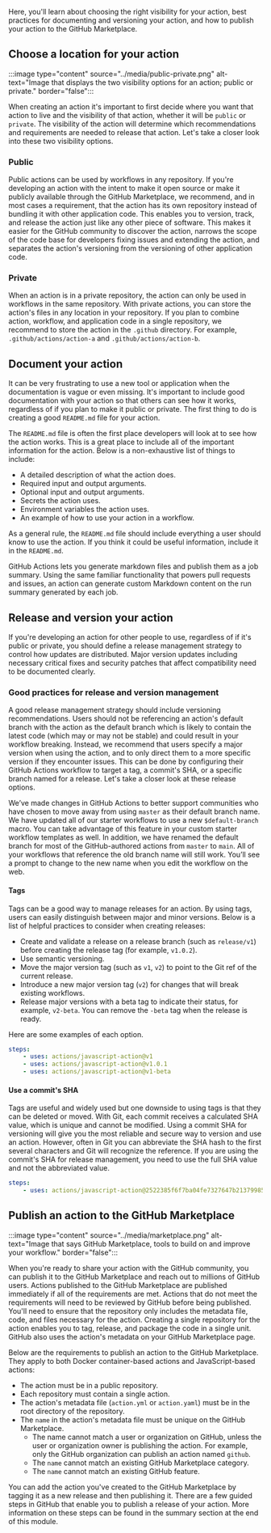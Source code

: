 Here, you'll learn about choosing the right visibility for your action, best practices for documenting and versioning your action, and how to publish your action to the GitHub Marketplace. 

## Choose a location for your action

:::image type="content" source="../media/public-private.png" alt-text="Image that displays the two visibility options for an action; public or private." border="false":::

When creating an action it's important to first decide where you want that action to live and the visibility of that action, whether it will be `public` or `private`. The visibility of the action will determine which recommendations and requirements are needed to release that action. Let's take a closer look into these two visibility options.

### Public

Public actions can be used by workflows in any repository. If you're developing an action with the intent to make it open source or make it publicly available through the GitHub Marketplace, we recommend, and in most cases a requirement, that the action has its own repository instead of bundling it with other application code. This enables you to version, track, and release the action just like any other piece of software. This makes it easier for the GitHub community to discover the action, narrows the scope of the code base for developers fixing issues and extending the action, and separates the action's versioning from the versioning of other application code.

### Private

When an action is in a private repository, the action can only be used in workflows in the same repository. With private actions, you can store the action's files in any location in your repository. If you plan to combine action, workflow, and application code in a single repository, we recommend to store the action in the `.github` directory. For example, `.github/actions/action-a` and `.github/actions/action-b`.

## Document your action

It can be very frustrating to use a new tool or application when the documentation is vague or even missing. It's important to include good documentation with your action so that others can see how it works, regardless of if you plan to make it public or private. The first thing to do is creating a good `README.md` file for your action.

The `README.md` file is often the first place developers will look at to see how the action works. This is a great place to include all of the important information for the action. Below is a non-exhaustive list of things to include:

- A detailed description of what the action does.
- Required input and output arguments.
- Optional input and output arguments.
- Secrets the action uses.
- Environment variables the action uses.
- An example of how to use your action in a workflow.

As a general rule, the `README.md` file should include everything a user should know to use the action. If you think it could be useful information, include it in the `README.md`.

GitHub Actions lets you generate markdown files and publish them as a job summary. Using the same familiar functionality that powers pull requests and issues, an action can generate custom Markdown content on the run summary generated by each job.

## Release and version your action

If you're developing an action for other people to use, regardless of if it's public or private, you should define a release management strategy to control how updates are distributed. Major version updates including necessary critical fixes and security patches that affect compatibility need to be documented clearly.

### Good practices for release and version management

A good release management strategy should include versioning recommendations. Users should not be referencing an action's default branch with the action as the default branch which is likely to contain the latest code (which may or may not be stable) and could result in your workflow breaking. Instead, we recommend that users specify a major version when using the action, and to only direct them to a more specific version if they encounter issues. This can be done by configuring their GitHub Actions workflow to target a tag, a commit's SHA, or a specific branch named for a release. Let's take a closer look at these release options.

We’ve made changes in GitHub Actions to better support communities who have chosen to move away from using `master` as their default branch name. We have updated all of our starter workflows to use a new `$default-branch` macro. You can take advantage of this feature in your custom starter workflow templates as well. In addition, we have renamed the default branch for most of the GitHub-authored actions from `master` to `main`. All of your workflows that reference the old branch name will still work. You’ll see a prompt to change to the new name when you edit the workflow on the web.

#### Tags

Tags can be a good way to manage releases for an action. By using tags, users can easily distinguish between major and minor versions. Below is a list of helpful practices to consider when creating releases:

- Create and validate a release on a release branch (such as `release/v1`) before creating the release tag (for example, `v1.0.2`).
- Use semantic versioning.
- Move the major version tag (such as `v1`, `v2`) to point to the Git ref of the current release.
- Introduce a new major version tag (`v2`) for changes that will break existing workflows.
- Release major versions with a beta tag to indicate their status, for example, `v2-beta`. You can remove the `-beta` tag when the release is ready.

Here are some examples of each option.

```yml
steps:
    - uses: actions/javascript-action@v1
    - uses: actions/javascript-action@v1.0.1
    - uses: actions/javascript-action@v1-beta
```

#### Use a commit's SHA

Tags are useful and widely used but one downside to using tags is that they can be deleted or moved. With Git, each commit receives a calculated SHA value, which is unique and cannot be modified. Using a commit SHA for versioning will give you the most reliable and secure way to version and use an action. However, often in Git you can abbreviate the SHA hash to the first several characters and Git will recognize the reference. If you are using the commit's SHA for release management, you need to use the full SHA value and not the abbreviated value.

```yml
steps:
    - uses: actions/javascript-action@2522385f6f7ba04fe7327647b213799853a8f55c
```

## Publish an action to the GitHub Marketplace

:::image type="content" source="../media/marketplace.png" alt-text="Image that says GitHub Marketplace, tools to build on and improve your workflow." border="false":::

When you're ready to share your action with the GitHub community, you can publish it to the GitHub Marketplace and reach out to millions of GitHub users. Actions published to the GitHub Marketplace are published immediately if all of the requirements are met. Actions that do not meet the requirements will need to be reviewed by GitHub before being published. You'll need to ensure that the repository only includes the metadata file, code, and files necessary for the action. Creating a single repository for the action enables you to tag, release, and package the code in a single unit. GitHub also uses the action's metadata on your GitHub Marketplace page.

Below are the requirements to publish an action to the GitHub Marketplace. They apply to both Docker container-based actions and JavaScript-based actions:

- The action must be in a public repository.
- Each repository must contain a single action.
- The action's metadata file (`action.yml` or `action.yaml`) must be in the root directory of the repository.
- The `name` in the action's metadata file must be unique on the GitHub Marketplace.
     - The name cannot match a user or organization on GitHub, unless the user or organization owner is publishing the action. For example, only the GitHub organization can publish an action named `github`.
     - The `name` cannot match an existing GitHub Marketplace category.
     - The `name` cannot match an existing GitHub feature.

You can add the action you've created to the GitHub Marketplace by tagging it as a new release and then publishing it. There are a few guided steps in GitHub that enable you to publish a release of your action. More information on these steps can be found in the summary section at the end of this module. 
